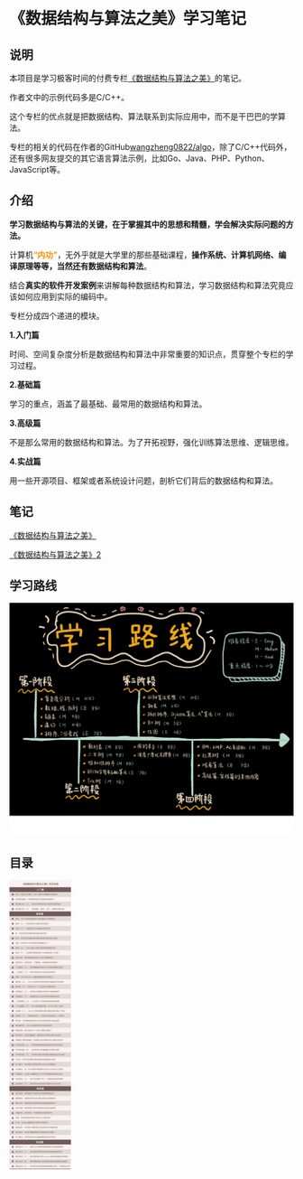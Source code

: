 # 《数据结构与算法之美》学习笔记




## 说明

本项目是学习极客时间的付费专栏[《数据结构与算法之美》](https://time.geekbang.org/column/intro/126)的笔记。

作者文中的示例代码多是C/C++。

这个专栏的优点就是把数据结构、算法联系到实际应用中，而不是干巴巴的学算法。

专栏的相关的代码在作者的GitHub[wangzheng0822/algo](https://github.com/wangzheng0822/algo)，除了C/C++代码外，还有很多网友提交的其它语言算法示例，比如Go、Java、PHP、Python、JavaScript等。

## 介绍

**学习数据结构与算法的关键，在于掌握其中的思想和精髓，学会解决实际问题的方法。**

计算机<font color=#FF8C00>**“内功”**</font>，无外乎就是大学里的那些基础课程，**操作系统、计算机网络、编译原理等等，当然还有数据结构和算法**。

结合**真实的软件开发案例**来讲解每种数据结构和算法，学习数据结构和算法究竟应该如何应用到实际的编码中。

专栏分成四个递进的模块。

**1.入门篇**

时间、空间复杂度分析是数据结构和算法中非常重要的知识点，贯穿整个专栏的学习过程。 

**2.基础篇**

学习的重点，涵盖了最基础、最常用的数据结构和算法。 

**3.高级篇**

不是那么常用的数据结构和算法。为了开拓视野，强化训练算法思维、逻辑思维。 

**4.实战篇**

用一些开源项目、框架或者系统设计问题，剖析它们背后的数据结构和算法。 

## 笔记

[《数据结构与算法之美》](Article/数据结构与算法之美.md)

[《数据结构与算法之美》2](Article/数据结构与算法之美2.md)

## 学习路线

![学习路线](Article/images/3eb147a56e5b1452692fbbd4498075b7.png)

## 目录

<img src="Article/images/SJJG+SFZM-0.jpg" style="zoom: 50%;" />